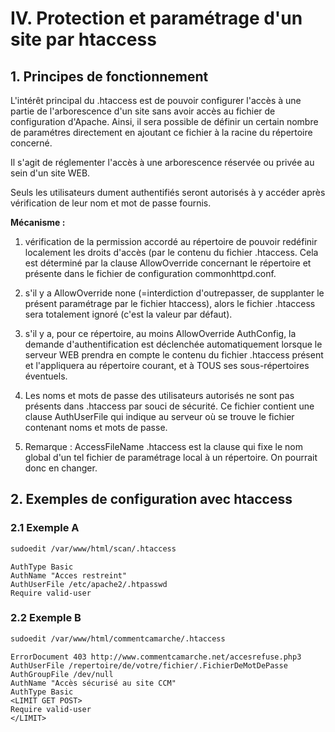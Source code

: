 # IV. Protection et paramétrage d'un site par htaccess

## 1. Principes de fonctionnement

L'intérêt principal du .htaccess est de pouvoir configurer l'accès à une partie de l'arborescence d'un site sans avoir accès au fichier de configuration d'Apache. Ainsi, il sera possible de définir un certain nombre de paramétres directement en ajoutant ce fichier à la racine du répertoire concerné.

Il s'agit de réglementer l'accès à une arborescence réservée ou privée au sein d'un site WEB.

Seuls les utilisateurs dument authentifiés seront autorisés à y accéder après vérification de leur nom et mot de passe fournis. 

**Mécanisme :**

1.	vérification de la permission accordé au répertoire de pouvoir redéfinir localement les droits d'accès (par le contenu du fichier .htaccess. Cela est déterminé par la clause AllowOverride concernant le répertoire et présente dans le fichier de configuration commonhttpd.conf.

2.	s'il y a AllowOverride none (=interdiction d'outrepasser, de supplanter le présent paramétrage par le fichier htaccess), alors le fichier .htaccess sera totalement ignoré (c'est la valeur par défaut).

3.	s'il y a, pour ce répertoire, au moins AllowOverride AuthConfig, la demande d'authentification est déclenchée automatiquement lorsque le serveur WEB prendra en compte le contenu du fichier .htaccess présent et l'appliquera au répertoire courant, et à TOUS ses sous-répertoires éventuels.

4.	Les noms et mots de passe des utilisateurs autorisés ne sont pas présents dans .htaccess par souci de sécurité. Ce fichier contient une clause AuthUserFile qui indique au serveur où se trouve le fichier contenant noms et mots de passe. 

5.	Remarque : AccessFileName .htaccess est la clause qui fixe le nom global d'un tel fichier de paramétrage local à un répertoire. On pourrait donc en changer. 

## 2. Exemples de configuration avec htaccess

### 2.1 Exemple A

```bash
sudoedit /var/www/html/scan/.htaccess
```

```
AuthType Basic
AuthName "Acces restreint"
AuthUserFile /etc/apache2/.htpasswd
Require valid-user
```

### 2.2 Exemple B

```bash
sudoedit /var/www/html/commentcamarche/.htaccess
```

```
ErrorDocument 403 http://www.commentcamarche.net/accesrefuse.php3
AuthUserFile /repertoire/de/votre/fichier/.FichierDeMotDePasse
AuthGroupFile /dev/null
AuthName "Accès sécurisé au site CCM"
AuthType Basic
<LIMIT GET POST>
Require valid-user
</LIMIT>
```

